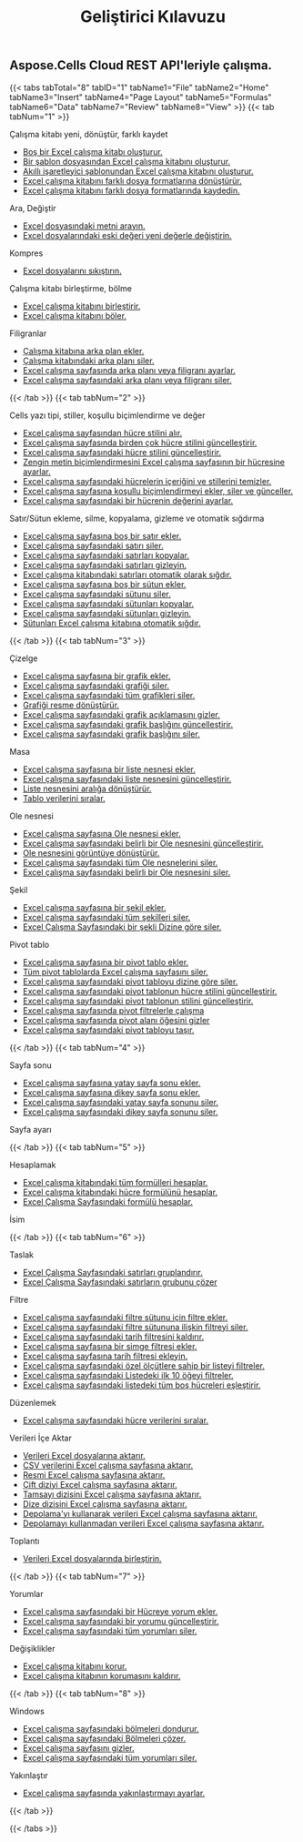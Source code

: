﻿---
title: Geliştirici Kılavuzu
second_title: Aspose.Cells Cloud Documen
type: docs
url: /tr/developer-guide/
aliases: [/developer-guide/v3.0/,/developer-guide-v3.0/]
keywords: How to use Aspose.Cells Cloud REST APIs. Office Excel 2013,  Office Excel 2016,  Office Excel 2019，office Excel 365
description: Bu Geliştirici Kılavuzu, belirli Aspose.Cells for .NET özelliklerini kullanmanıza, belirli bir Excel belge görünümü elde etmenize veya bir kullanım senaryosunu mümkün kılmanıza yardımcı olacak pratik senaryoları ve ipuçlarını açıklar.
weight: 20
kwords: Excel, Office Cloud, REST API, Elektronik Tablo, PDF, CSV, Json, Markdwon, Geliştirici Kılavuzu
---
## Aspose.Cells Cloud REST API'leriyle çalışma.

{{< tabs tabTotal="8" tabID="1" tabName1="File" tabName2="Home" tabName3="Insert" tabName4="Page Layout" tabName5="Formulas" tabName6="Data" tabName7="Review" tabName8="View" >}}
{{< tab tabNum="1" >}}
<div class="row">
    <div class="col-md-6">
        <p>Çalışma kitabı yeni, dönüştür, farklı kaydet</p>
        <ul>
            <li><a href="/cells/tr/create-an-empty-excel-workbook/">Boş bir Excel çalışma kitabı oluşturur.</a></li>
            <li><a href="/cells/tr/create-excel-workbook-from-a-template-file/">Bir şablon dosyasından Excel çalışma kitabını oluşturur.</a></li>
            <li><a href="/cells/tr/create-excel-workbook-from-a-smartmarker-template/">Akıllı işaretleyici şablonundan Excel çalışma kitabını oluşturur.</a></li>
            <li><a href="/cells/tr/convert/">Excel çalışma kitabını farklı dosya formatlarına dönüştürür.</a></li>
            <li><a href="/cells/tr/saveas-other-formats/">Excel çalışma kitabını farklı dosya formatlarında kaydedin.</a></li>
        </ul>
        <p>Ara, Değiştir</p>
        <ul>
            <li><a href="/cells/tr/search/">Excel dosyasındaki metni arayın.</a></li>
            <li><a href="/cells/tr/replace/">Excel dosyalarındaki eski değeri yeni değerle değiştirin.</a></li>
        </ul>
        <p>Kompres</p>
        <ul>
            <li><a href="/cells/tr/compress/">Excel dosyalarını sıkıştırın.</a></li>
        </ul>
    </div>
    <div class="col-md-6">
        <p>Çalışma kitabı birleştirme, bölme</p>
        <ul>
            <li><a href="/cells/tr/merge/">Excel çalışma kitabını birleştirir.</a></li>
            <li><a href="/cells/tr/split/">Excel çalışma kitabını böler.</a></li>
        </ul>
        <p>Filigranlar</p>
        <ul>
            <li><a href="/cells/tr/add-background-in-workbook/">Çalışma kitabına arka plan ekler.</a></li>
            <li><a href="/cells/tr/delete-background-in-workbook/">Çalışma kitabındaki arka planı siler.</a></li>
            <li><a href="/cells/tr/set-background-or-watermark-for-excel-worksheet/">Excel çalışma sayfasında arka planı veya filigranı ayarlar.</a></li>
            <li><a href="/cells/tr/delete-background-or-watermark-of-excel-worksheet/">Excel çalışma sayfasındaki arka planı veya filigranı siler.</a></li>
        </ul>
    </div>
</div>
{{< /tab >}}
{{< tab tabNum="2" >}}
<div class="row">
    <div class="col-md-6">
        <p>Cells yazı tipi, stiller, koşullu biçimlendirme ve değer</p>
        <ul>
            <li><a href="/cells/tr/get-cell-style-from-a-worksheet/">Excel çalışma sayfasından hücre stilini alır.</a></li>
            <li><a href="/cells/tr/update-multiple-cells-style/">Excel çalışma sayfasında birden çok hücre stilini güncelleştirir.</a></li>
            <li><a href="/cells/tr/change-cell-style-in-excel-worksheet/">Excel çalışma sayfasındaki hücre stilini güncelleştirir.</a></li>
            <li><a href="/cells/tr/apply-rich-text-formatting-to-a-cell/">Zengin metin biçimlendirmesini Excel çalışma sayfasının bir hücresine ayarlar.</a></li>
            <li><a href="/cells/tr/clear-contents-and-styles-of-cells-in-excel-worksheet/">Excel çalışma sayfasındaki hücrelerin içeriğini ve stillerini temizler.</a></li>
            <li><a href="/cells/tr/working-with-conditional-formatting/">Excel çalışma sayfasına koşullu biçimlendirmeyi ekler, siler ve günceller.</a></li>
            <li><a href="/cells/tr/set-value-of-a-cell-in-a-worksheet/">Excel çalışma sayfasındaki bir hücrenin değerini ayarlar.</a></li>
        </ul>
    </div>
    <div class="col-md-6">
        <p>Satır/Sütun ekleme, silme, kopyalama, gizleme ve otomatik sığdırma</p>
        <ul>
            <li><a href="/cells/tr/add-an-empty-row-in-a-worksheet/">Excel çalışma sayfasına boş bir satır ekler.</a></li>
            <li><a href="/cells/tr/delete-row-from-a-worksheet/">Excel çalışma sayfasındaki satırı siler.</a></li>
            <li><a href="/cells/tr/copy-rows-in-excel-worksheet/">Excel çalışma sayfasındaki satırları kopyalar.</a></li>
            <li><a href="/cells/tr/hide-rows-in-excel-worksheet/">Excel çalışma sayfasındaki satırları gizleyin.</a></li>
            <li><a href="/cells/tr/auto-fit-rows-in-excel-workbooks/">Excel çalışma kitabındaki satırları otomatik olarak sığdır.</a></li>
            <li><a href="/cells/tr/columns/add/">Excel çalışma sayfasına boş bir sütun ekler.</a></li>
            <li><a href="/cells/tr/columns/delete/">Excel çalışma sayfasındaki sütunu siler.</a></li>
            <li><a href="/cells/tr/columns/copy/">Excel çalışma sayfasındaki sütunları kopyalar.</a></li>
            <li><a href="/cells/tr/columns/hide/">Excel çalışma sayfasındaki sütunları gizleyin.</a></li>
            <li><a href="/cells/tr/columns/autofit/">Sütunları Excel çalışma kitabına otomatik sığdır.</a></li>
        </ul>
    </div>
</div>
{{< /tab >}}
{{< tab tabNum="3" >}}
<div class="row">
    <div class="col-md-6">
        <p>Çizelge</p>
        <ul>
            <li><a href="/cells/tr/add-a-chart-in-a-worksheet/">Excel çalışma sayfasına bir grafik ekler.</a></li>
            <li><a href="/cells/tr/delete-a-chart-from-a-worksheet/">Excel çalışma sayfasındaki grafiği siler.</a></li>
            <li><a href="/cells/tr/delete-all-charts-from-a-worksheet/">Excel çalışma sayfasındaki tüm grafikleri siler.</a></li>
            <li><a href="/cells/tr/convert-chart-to-image/">Grafiği resme dönüştürür.</a></li>
            <li><a href="/cells/tr/hide-chart-legend-in-a-worksheet/">Excel çalışma sayfasındaki grafik açıklamasını gizler.</a></li>
            <li><a href="/cells/tr/update-chart-title-in-excel-worksheet/">Excel çalışma sayfasındaki grafik başlığını güncelleştirir.</a></li>
            <li><a href="/cells/tr/delete-chart-title-in-a-worksheet/">Excel çalışma sayfasındaki grafik başlığını siler.</a></li>
        </ul>
        <p>Masa</p>
        <ul>
            <li><a href="/cells/tr/add-a-list-object-or-table-inside-the-worksheet/">Excel çalışma sayfasına bir liste nesnesi ekler.</a></li>
            <li><a href="/cells/tr/update-a-list-object-or-table-inside-the-worksheet/">Excel çalışma sayfasındaki liste nesnesini güncelleştirir.</a></li>
            <li><a href="/cells/tr/convert-list-object-or-table-to-range/">Liste nesnesini aralığa dönüştürür.</a></li>
            <li><a href="/cells/tr/sort-table-data/">Tablo verilerini sıralar.</a></li>
        </ul>
        <p>Ole nesnesi</p>
        <ul>
            <li><a href="/cells/tr/add-oleobject-to-excel-worksheet/">Excel çalışma sayfasına Ole nesnesi ekler.</a></li>
            <li><a href="/cells/tr/update-a-specific-oleobject-from-excel-worksheet/">Excel çalışma sayfasındaki belirli bir Ole nesnesini güncelleştirir.</a></li>
            <li><a href="/cells/tr/convert-oleobject-to-image/">Ole nesnesini görüntüye dönüştürür.</a></li>
            <li><a href="/cells/tr/delete-all-oleobjects-from-excel-worksheet/">Excel çalışma sayfasındaki tüm Ole nesnelerini siler.</a></li>
            <li><a href="/cells/tr/delete-a-specific-oleobject-from-excel-worksheet/">Excel çalışma sayfasındaki belirli bir Ole nesnesini siler.</a></li>
        </ul>
    </div>
    <div class="col-md-6">
        <p>Şekil</p>
        <ul>
            <li><a href="/cells/tr/add-a-shape-inside-the-worksheet/">Excel çalışma sayfasına bir şekil ekler.</a></li>
            <li><a href="/cells/tr/delete-all-shapes-inside-the-worksheet/">Excel çalışma sayfasındaki tüm şekilleri siler.</a></li>
            <li><a href="/cells/tr/delete-a-shape-by-index-inside-the-worksheet/">Excel Çalışma Sayfasındaki bir şekli Dizine göre siler.</a></li>
        </ul>
        <p>Pivot tablo</p>
        <ul>
            <li><a href="/cells/tr/add-a-pivot-table-in-a-worksheet/">Excel çalışma sayfasına bir pivot tablo ekler.</a></li>
            <li><a href="/cells/tr/delete-worksheet-pivot-tables/">Tüm pivot tablolarda Excel çalışma sayfasını siler.</a></li>
            <li><a href="/cells/tr/delete-worksheet-pivot-table-by-index/">Excel çalışma sayfasındaki pivot tabloyu dizine göre siler.</a></li>
            <li><a href="/cells/tr/update-cell-style-for-pivot-table/">Excel çalışma sayfasındaki pivot tablonun hücre stilini güncelleştirir.</a></li>
            <li><a href="/cells/tr/update-style-for-pivot-table/">Excel çalışma sayfasındaki pivot tablonun stilini güncelleştirir.</a></li>
            <li><a href="/cells/tr/working-with-pivot-filters/">Excel çalışma sayfasında pivot filtrelerle çalışma</a></li>
            <li><a href="/cells/tr/hide-pivot-field-item/">Excel çalışma sayfasında pivot alanı öğesini gizler</a></li>
            <li><a href="/cells/tr/move-pivot-table/">Excel çalışma sayfasındaki pivot tabloyu taşır.</a></li>
        </ul>
    </div>
</div>
{{< /tab >}}
{{< tab tabNum="4" >}}
<div class="row">
    <div class="col-md-6">
        <p>Sayfa sonu</p>
        <ul>
            <li><a href="/cells/tr/insert-horizontal-page-break-inside-worksheet/">Excel çalışma sayfasına yatay sayfa sonu ekler.</a></li>
            <li><a href="/cells/tr/insert-vertical-page-break-inside-worksheet/">Excel çalışma sayfasına dikey sayfa sonu ekler.</a></li>
            <li><a href="/cells/tr/delete-horizontal-page-break-inside-worksheet/">Excel çalışma sayfasındaki yatay sayfa sonunu siler.</a></li>
            <li><a href="/cells/tr/delete-vertical-page-break-inside-worksheet/">Excel çalışma sayfasındaki dikey sayfa sonunu siler.</a></li>
        </ul>
    </div>
    <div class="col-md-6">
        <p>Sayfa ayarı</p>
        <ul>
        </ul>
    </div>
</div>
{{< /tab >}}
{{< tab tabNum="5" >}}
<div class="row">
    <div class="col-md-6">
        <p>Hesaplamak</p>
        <ul>
            <li><a href="/cells/tr/calculate-all-formulas-in-a-workbook/">Excel çalışma kitabındaki tüm formülleri hesaplar.</a></li>
            <li><a href="/cells/tr/calculate-cells-formula/">Excel çalışma kitabındaki hücre formülünü hesaplar.</a></li>
            <li><a href="/cells/tr/calculate-formula-in-a-worksheet/">Excel Çalışma Sayfasındaki formülü hesaplar.</a></li>
        </ul>
    </div>
    <div class="col-md-6">
        <p>İsim</p>
        <ul>
        </ul>
    </div>
</div>
{{< /tab >}}
{{< tab tabNum="6" >}}
<div class="row">
    <div class="col-md-6">
        <p>Taslak</p>
        <ul>
            <li><a href="/cells/tr/group-rows-in-excel-worksheet/">Excel Çalışma Sayfasındaki satırları gruplandırır.</a></li>
            <li><a href="/cells/tr/ungroup-rows-in-excel-worksheet/">Excel Çalışma Sayfasındaki satırların grubunu çözer</a></li>
        </ul>
        <p>Filtre</p>
        <ul>
            <li><a href="/cells/tr/add-a-filter-for-a-filter-column/">Excel çalışma sayfasındaki filtre sütunu için filtre ekler.</a></li>
            <li><a href="/cells/tr/delete-a-filter-for-a-filter-column/">Excel çalışma sayfasındaki filtre sütununa ilişkin filtreyi siler.</a></li>
            <li><a href="/cells/tr/remove-a-date-filter/">Excel çalışma sayfasındaki tarih filtresini kaldırır.</a></li>
            <li><a href="/cells/tr/add-an-icon-filter/">Excel çalışma sayfasına bir simge filtresi ekler.</a></li>
            <li><a href="/cells/tr/add-date-filter-in-a-worksheet/">Excel çalışma sayfasına tarih filtresi ekleyin.</a></li>
            <li><a href="/cells/tr/filter-data-by-using-an-autofilter/">Excel çalışma sayfasındaki özel ölçütlere sahip bir listeyi filtreler.</a></li>
            <li><a href="/cells/tr/filter-the-top-10-items-in-the-list/">Excel çalışma sayfasındaki Listedeki ilk 10 öğeyi filtreler.</a></li>
            <li><a href="/cells/tr/match-all-blank-cells-in-the-list/">Excel çalışma sayfasındaki listedeki tüm boş hücreleri eşleştirir.</a></li>
        </ul>
            <p>Düzenlemek</p>
        <ul>
            <li><a href="/cells/tr/sort-worksheet-data/">Excel çalışma sayfasındaki hücre verilerini sıralar.</a></li>
        </ul>
    </div>
    <div class="col-md-6">
        <p>Verileri İçe Aktar</p>
        <ul>
            <li><a href="/cells/tr/import/">Verileri Excel dosyalarına aktarır.</a></li>
            <li><a href="/cells/tr/import-csv-data-into-worksheet/">CSV verilerini Excel çalışma sayfasına aktarır.</a></li>
            <li><a href="/cells/tr/import/picture/">Resmi Excel çalışma sayfasına aktarır.</a></li>
            <li><a href="/cells/tr/import/double-array/">Çift diziyi Excel çalışma sayfasına aktarır.</a></li>
            <li><a href="/cells/tr/import/integer-array/">Tamsayı dizisini Excel çalışma sayfasına aktarır.</a></li>
            <li><a href="/cells/tr/import/string-array/">Dize dizisini Excel çalışma sayfasına aktarır.</a></li>
            <li><a href="/cells/tr/import/with-using-storage/">Depolama'yı kullanarak verileri Excel çalışma sayfasına aktarır.</a></li>
            <li><a href="/cells/tr/import/without-using-storage/">Depolamayı kullanmadan verileri Excel çalışma sayfasına aktarır.</a></li>
        </ul>
        <p>Toplantı</p>
        <ul>
            <li><a href="/cells/tr/assembly/">Verileri Excel dosyalarında birleştirin.</a></li>
        </ul>
    </div>
</div>
{{< /tab >}}
{{< tab tabNum="7" >}}
<div class="row">
    <div class="col-md-6">
        <p>Yorumlar</p>
        <ul>
            <li><a href="/cells/tr/add-a-comment-to-a-cell-in-a-worksheet/">Excel çalışma sayfasındaki bir Hücreye yorum ekler.</a></li>
            <li><a href="/cells/tr/update-a-comment-in-excel-workbook/">Excel çalışma sayfasındaki bir yorumu güncelleştirir.</a></li>
            <li><a href="/cells/tr/delete-all-comments-in-a-worksheet/">Excel çalışma sayfasındaki tüm yorumları siler.</a></li>
        </ul>
    </div>
    <div class="col-md-6">
        <p>Değişiklikler</p>
        <ul>
            <li><a href="/cells/tr/protect-excel-workbooks/">Excel çalışma kitabını korur.</a></li>
            <li><a href="/cells/tr/unprotect-excel-workbooks/">Excel çalışma kitabının korumasını kaldırır.</a></li>
        </ul>
    </div>
</div>
{{< /tab >}}
{{< tab tabNum="8" >}}
<div class="row">
    <div class="col-md-6">
        <p>Windows</p>
        <ul>
            <li><a href="/cells/tr/freeze-panes-in-excel-worksheet/">Excel çalışma sayfasındaki bölmeleri dondurur.</a></li>
            <li><a href="/cells/tr/unfreeze-panes-in-excel-worksheet/">Excel çalışma sayfasındaki Bölmeleri çözer.</a></li>
            <li><a href="/cells/tr/hide-excel-worksheets/">Excel çalışma sayfasını gizler.</a></li>
            <li><a href="/cells/tr/unhide-excel-worksheets/">Excel çalışma sayfasındaki tüm yorumları siler.</a></li>
        </ul>
    </div>
    <div class="col-md-6">
        <p>Yakınlaştır</p>
        <ul>
            <li><a href="/cells/tr/set-zoom-in-excel-worksheet/">Excel çalışma sayfasında yakınlaştırmayı ayarlar.</a></li>
        </ul>
    </div>
</div>
{{< /tab >}}

{{< /tabs >}}
